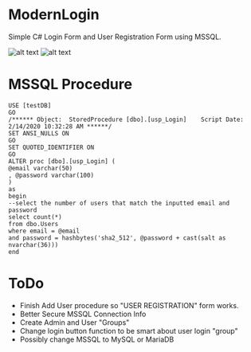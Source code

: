 # ModernLogin
Simple C# Login Form and User Registration Form using MSSQL.

![alt text](https://i.imgur.com/YCZlaTZ.png "Login Form")
![alt text](https://i.imgur.com/l84VhHJ.png "Add User Form")

# MSSQL Procedure
```
USE [testDB]
GO
/****** Object:  StoredProcedure [dbo].[usp_Login]    Script Date: 2/14/2020 10:32:28 AM ******/
SET ANSI_NULLS ON
GO
SET QUOTED_IDENTIFIER ON
GO
ALTER proc [dbo].[usp_Login] (
@email varchar(50)
, @password varchar(100)
)
as
begin
--select the number of users that match the inputted email and password
select count(*) 
from dbo.Users
where email = @email
and password = hashbytes('sha2_512', @password + cast(salt as nvarchar(36)))
end
```

# ToDo
* Finish Add User procedure so "USER REGISTRATION" form works.
* Better Secure MSSQL Connection Info
* Create Admin and User "Groups"
* Change login button function to be smart about user login "group"
* Possibly change MSSQL to MySQL or MariaDB
